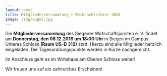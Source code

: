 ```yaml
---
layout: post
title: Mitgliederversammlung + Weihnachtsfeier 2016
image: /img/kugel.jpg
---
```

	

Die **Mitgliederversammlung** des Siegener Wirtschaftsjuristen e. V. findet am **Donnerstag, den 08.12.2016 um 18:00 Uhr** in Siegen im Campus Unteres Schloss **(Raum US-D 312)** statt. Hierzu sind alle Mitglieder herzlich eingeladen. Die Tagesordnungspunkte werden in Kürze nachgereicht.

Im Anschluss geht es im Wirtshaus am Oberen Schloss weiter!

Wir freuen uns auf ein zahlreiches Erscheinen!
